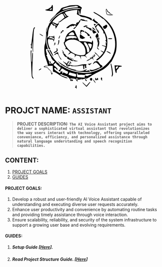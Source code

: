  <p style="display:flex; flex-direction:row;justify-content:center;align-items:center;"><svg align="left" version="1.0" xmlns="http://www.w3.org/2000/svg"  width="300.000000pt" height="251.000000pt" viewBox="0 0 300.000000 251.000000"  preserveAspectRatio="xMidYMid meet">  <g transform="translate(0.000000,251.000000) scale(0.100000,-0.100000)" fill="#000000" stroke="none"> <path d="M761 2157 c-7 -20 -19 -37 -26 -37 -8 0 -22 -9 -32 -19 -10 -10 -38 -23 -63 -28 -40 -8 -43 -10 -25 -20 11 -6 55 -13 97 -15 l76 -5 4 65 c4 82 -13 114 -31 59z m9 -66 c0 -16 -30 -33 -46 -27 -16 6 -15 8 2 21 21 16 44 19 44 6z"/> <path d="M1220 2173 c-14 -2 -36 -8 -50 -13 -14 -5 -58 -18 -98 -30 -63 -18 -75 -25 -88 -53 -9 -18 -36 -48 -61 -67 -24 -19 -51 -47 -58 -61 -8 -14 -34 -42 -59 -63 -50 -41 -79 -78 -91 -116 -5 -15 10 -2 38 35 126 167 322 272 552 295 78 8 191 3 180 -8 -3 -3 -56 -7 -118 -8 -74 -2 -139 -9 -192 -23 -165 -43 -332 -152 -416 -270 -23 -33 -46 -58 -51 -55 -4 3 -5 -3 -1 -12 5 -13 3 -15 -7 -9 -8 5 -11 4 -7 -3 8 -12 -2 -44 -12 -38 -3 2 -7 -6 -8 -17 -3 -40 -42 -173 -42 -146 -1 14 6 48 14 74 19 64 12 71 -9 8 -13 -40 -14 -70 -6 -188 9 -135 14 -166 46 -267 12 -37 20 -48 36 -48 19 0 19 2 6 23 -19 28 -46 121 -49 167 -3 51 8 72 31 60 10 -6 34 -10 53 -10 39 0 60 -19 52 -46 -4 -11 2 -5 11 11 19 32 20 112 3 130 -7 7 -8 4 -4 -7 6 -16 0 -17 -59 -13 -37 2 -65 1 -62 -3 2 -4 -7 -12 -20 -19 -27 -12 -29 -10 -14 18 6 10 13 50 15 87 4 71 18 119 55 190 23 44 37 52 46 28 3 -8 16 -22 30 -30 22 -15 23 -15 17 1 -6 16 -4 16 16 -2 13 -11 20 -27 18 -37 -3 -10 0 -18 6 -18 7 0 5 -5 -3 -10 -10 -6 -11 -10 -3 -10 7 0 20 15 29 33 9 17 27 46 40 64 17 22 20 33 11 36 -6 2 -17 -3 -23 -11 -9 -12 -16 -11 -52 7 -23 11 -50 21 -62 21 -25 0 -25 4 2 43 39 58 165 161 208 171 22 5 28 0 49 -41 l23 -47 -28 -24 c-16 -13 -41 -35 -55 -47 -15 -13 -39 -30 -55 -38 l-28 -14 26 0 c16 0 43 15 69 38 24 22 72 53 107 71 64 33 77 48 42 48 -10 0 -25 10 -31 22 -7 13 -18 29 -26 36 -16 17 -17 27 0 39 22 17 132 42 215 49 l80 7 -3 -46 c-2 -25 -6 -50 -9 -55 -3 -6 12 -17 33 -26 22 -8 43 -22 48 -29 4 -8 28 -17 53 -21 25 -4 58 -9 73 -11 32 -5 137 -55 137 -65 0 -4 6 -7 13 -7 8 0 14 10 13 25 -1 19 -12 28 -59 47 -32 13 -99 34 -150 45 -51 12 -98 23 -104 26 -7 2 -13 16 -13 31 0 15 -3 39 -7 52 -4 18 -2 23 8 19 8 -3 16 -23 19 -49 7 -62 24 -51 30 20 3 33 11 66 18 73 19 19 15 27 -35 58 -43 28 -54 30 -132 29 -48 -1 -97 -4 -111 -6z m194 -30 c7 -18 -3 -21 -109 -26 -55 -3 -125 -15 -179 -32 -71 -20 -91 -23 -97 -13 -12 18 144 67 236 75 39 3 71 6 72 7 11 8 73 -1 77 -11z m-311 -215 c15 -20 23 -39 19 -42 -11 -7 -74 79 -65 88 7 7 8 7 46 -46z m-260 -218 c40 -20 60 -40 42 -40 -16 0 -105 52 -105 61 0 6 3 9 8 7 4 -2 28 -14 55 -28z m-88 -320 c3 -5 17 -10 30 -10 23 0 40 -24 29 -41 -8 -13 -24 -11 -21 4 1 8 -15 13 -50 15 -29 2 -53 7 -53 13 0 5 9 9 20 9 11 0 20 5 20 10 0 6 4 10 9 10 6 0 13 -4 16 -10z"/> <path d="M2107 2075 c-4 -8 -1 -41 4 -74 10 -54 13 -59 41 -65 43 -8 128 -8 128 2 0 4 -31 7 -70 7 -38 0 -71 3 -74 6 -9 8 -27 111 -21 117 3 3 10 -9 16 -26 6 -18 15 -32 20 -32 6 0 20 -11 32 -24 13 -14 36 -27 53 -31 l29 -6 -31 14 c-17 8 -34 22 -37 31 -4 9 -13 16 -21 16 -9 0 -25 18 -36 40 -23 44 -25 46 -33 25z"/> <path d="M1800 2000 c0 -5 19 -19 43 -31 54 -28 125 -75 160 -107 15 -14 27 -22 27 -17 0 16 89 -77 140 -145 191 -259 218 -584 68 -838 -43 -74 -167 -198 -244 -244 -69 -43 -228 -99 -294 -104 -25 -2 -61 -6 -82 -9 -58 -8 -231 14 -324 40 -89 26 -201 78 -271 126 -50 35 -63 37 -37 7 17 -21 17 -21 -8 1 -15 13 -25 27 -23 31 3 4 -6 15 -19 24 -57 37 -176 186 -227 284 -17 34 -36 62 -40 62 -20 0 -15 -20 17 -70 18 -30 34 -60 34 -66 0 -6 7 -17 15 -24 8 -7 15 -20 15 -28 0 -22 50 -92 66 -92 23 0 24 -17 4 -43 -18 -23 -67 -46 -54 -26 3 5 -4 9 -15 9 -12 0 -21 5 -21 10 0 6 5 10 11 10 8 0 8 5 -1 15 -7 8 -20 15 -29 15 -14 0 -14 -2 -1 -10 8 -5 11 -10 6 -10 -4 0 -1 -11 8 -25 16 -25 12 -32 -11 -17 -7 4 -14 25 -15 45 -2 20 -5 37 -8 37 -7 0 -27 48 -36 83 -3 15 -10 30 -15 33 -5 3 -9 10 -9 15 0 6 5 7 10 4 11 -7 6 27 -11 73 -5 13 -9 37 -9 53 0 27 2 29 27 23 22 -6 25 -4 20 10 -26 67 -41 147 -47 246 l-7 115 -1 -106 c-1 -67 -8 -123 -18 -153 -12 -35 -15 -73 -12 -154 4 -92 10 -122 42 -212 20 -58 40 -117 43 -132 5 -27 4 -28 -34 -28 -22 0 -48 -6 -58 -14 -17 -12 -14 -15 37 -26 43 -10 59 -18 67 -37 6 -13 22 -28 36 -33 14 -5 25 -15 25 -22 0 -7 5 -31 11 -53 10 -37 12 -38 25 -20 8 10 13 26 13 34 -1 13 -2 12 -6 -1 -7 -29 -19 -21 -29 19 -6 24 -18 42 -33 50 -14 6 -31 23 -38 36 -9 18 -24 27 -53 32 -22 4 -40 10 -40 14 0 9 97 21 161 21 l38 0 3 -71 3 -71 38 -13 c20 -7 62 -31 92 -54 65 -49 187 -104 218 -98 25 4 29 1 -80 42 -80 29 -113 55 -70 55 13 0 30 -6 36 -14 6 -7 29 -16 51 -19 60 -8 127 -55 137 -96 9 -39 29 -52 36 -24 4 17 5 17 6 0 1 -24 25 -17 30 9 2 10 0 16 -4 12 -4 -4 -16 -3 -26 3 -14 7 -19 6 -19 -3 0 -9 -3 -9 -10 2 -17 27 -11 30 53 24 73 -7 75 -8 87 -40 5 -13 16 -24 25 -24 21 0 19 13 -5 28 -27 16 -26 42 2 42 21 0 21 -1 4 -13 -25 -18 -6 -25 51 -19 28 3 43 9 46 20 4 14 5 14 6 -2 1 -11 6 -16 15 -13 8 3 31 9 50 13 20 3 39 10 42 15 3 5 10 9 17 9 6 0 1 -7 -11 -16 -27 -19 -28 -40 -3 -53 27 -15 34 -1 9 18 -21 17 -20 18 33 45 30 16 74 43 99 61 25 18 88 53 140 79 52 25 117 58 143 73 54 31 148 116 166 151 6 12 17 22 24 22 13 1 86 147 120 240 29 79 35 260 13 371 -52 256 -204 449 -468 596 -85 47 -88 48 -88 33z m-928 -1249 c-12 -7 7 -27 111 -112 5 -3 -1 -22 -12 -40 -12 -19 -21 -30 -21 -26 0 5 -5 5 -10 2 -8 -5 -7 -11 1 -21 16 -20 28 -17 39 9 5 12 16 30 24 40 13 17 16 16 57 -11 24 -16 59 -35 77 -42 29 -11 33 -16 27 -39 -10 -41 -19 -43 -68 -15 -41 22 -48 24 -53 10 -10 -26 -25 -18 -18 9 5 21 3 25 -15 25 -35 0 -36 -1 -34 -21 2 -10 -3 -19 -10 -19 -24 1 -134 79 -140 100 -9 34 22 38 47 7 25 -31 38 -35 34 -10 -2 10 -19 31 -38 48 -51 44 -60 53 -60 60 0 10 52 55 64 55 6 0 5 -4 -2 -9z m431 -259 c67 -17 67 -17 65 -49 -1 -22 -7 -33 -18 -33 -14 0 -161 40 -169 46 -2 2 2 17 9 34 9 22 17 29 29 25 9 -4 46 -14 84 -23z m100 -12 c4 -16 14 -20 54 -22 110 -4 135 -3 139 7 6 15 154 20 154 6 0 -6 -8 -11 -18 -11 -10 0 -35 -9 -56 -20 -28 -14 -44 -17 -57 -10 -29 16 -39 12 -39 -16 l0 -27 -90 5 c-50 3 -92 7 -94 9 -2 2 -6 25 -8 52 -6 47 5 65 15 27z"/> <path d="M1810 1840 c0 -5 -6 -10 -14 -10 -8 0 -17 -7 -20 -16 -9 -23 -8 -27 8 -21 9 4 17 -2 21 -14 4 -10 11 -19 18 -19 6 0 20 -9 32 -20 21 -19 55 -19 55 0 0 5 -22 24 -50 44 -33 24 -48 41 -44 51 4 8 3 15 0 15 -3 0 -6 -4 -6 -10z"/> <path d="M1470 1816 c-7 -14 -16 -23 -20 -21 -5 3 -10 -2 -14 -10 -3 -8 0 -15 7 -16 7 0 -3 -5 -22 -11 -44 -12 -64 -31 -48 -47 13 -13 -7 -14 -68 -2 -44 8 -73 -4 -148 -62 -27 -21 -35 -32 -26 -38 14 -8 81 20 73 32 -6 11 33 22 47 13 8 -5 9 -3 4 6 -6 10 0 11 30 6 26 -5 35 -4 30 4 -5 8 2 10 21 8 39 -4 39 -19 -1 -47 -38 -26 -45 -41 -17 -41 21 1 152 173 152 201 0 20 19 25 36 10 5 -5 45 -12 89 -15 44 -3 71 -3 60 1 -11 3 -25 9 -32 14 -7 7 -13 5 -16 -3 -4 -11 -6 -10 -6 0 -1 7 -5 10 -11 7 -5 -3 -10 -2 -10 3 0 5 -15 12 -32 15 -18 3 -40 8 -49 11 -10 5 -20 -2 -29 -18z"/> <path d="M1895 1707 c-11 -12 -30 -30 -42 -38 l-23 -16 33 -62 c17 -34 36 -71 42 -82 5 -10 13 -19 17 -19 12 0 10 38 -2 45 -6 4 -7 11 -4 17 5 8 1 9 -10 5 -9 -4 -15 -3 -12 2 3 5 -3 20 -14 34 -26 32 -25 40 4 72 l25 27 45 -46 c24 -25 41 -46 38 -46 -4 0 -2 -4 3 -8 16 -11 50 -66 47 -76 -2 -4 0 -17 4 -28 4 -15 8 -17 14 -8 5 8 14 -9 25 -46 28 -98 30 -121 9 -127 -15 -4 -15 -5 -3 -6 16 -1 35 -58 24 -69 -3 -3 -5 2 -5 11 0 9 -4 18 -8 21 -5 3 -5 -18 -1 -47 3 -29 6 -53 4 -54 -1 -2 -23 4 -49 13 -26 9 -49 14 -52 11 -3 -3 18 -13 46 -22 41 -13 50 -21 45 -34 -4 -9 -14 -36 -23 -61 -9 -25 -17 -47 -18 -48 -2 -2 -24 8 -51 23 -47 26 -36 9 17 -26 l23 -15 -20 -25 c-12 -13 -33 -37 -47 -54 l-26 -30 -60 65 c-32 35 -62 61 -66 57 -4 -4 -2 -7 5 -7 8 0 11 -6 7 -16 -3 -8 -2 -13 3 -10 5 3 30 -17 56 -45 l47 -50 -42 -30 c-28 -21 -39 -34 -32 -41 14 -14 47 6 115 71 64 61 117 147 141 230 19 64 21 201 5 269 -15 62 -85 212 -98 212 -6 0 -11 6 -11 14 0 14 -87 116 -98 116 -4 0 -16 -11 -27 -23z"/> <path d="M1808 1698 c7 -27 17 -30 36 -9 16 18 15 19 -12 23 -24 3 -28 1 -24 -14z"/> <path d="M2100 1691 c0 -5 -16 -15 -35 -22 -39 -14 -42 -24 -19 -57 20 -29 39 -28 69 3 30 29 32 61 5 75 -12 7 -20 7 -20 1z"/> <path d="M1583 1669 c-24 -10 -43 -21 -43 -25 0 -3 7 -4 15 0 8 3 15 1 15 -3 0 -17 39 1 46 21 3 11 8 17 11 15 2 -3 0 -14 -5 -24 -7 -12 -7 -25 -1 -34 5 -7 9 -10 9 -6 0 5 18 -2 40 -14 22 -12 36 -27 33 -33 -3 -6 -2 -8 2 -3 5 4 17 -1 27 -10 19 -17 20 -16 16 17 -2 23 -8 35 -18 36 -8 0 -26 6 -40 12 -14 5 -34 13 -45 17 -14 4 -16 8 -7 14 9 6 9 11 -1 23 -11 14 -16 14 -54 -3z"/> <path d="M317 1608 c-8 -13 -22 -88 -31 -168 -26 -223 -28 -230 -39 -230 -8 0 -8 -3 0 -11 6 -6 9 -28 6 -50 -5 -32 -3 -39 11 -39 16 0 22 15 9 22 -5 2 -3 41 3 88 l12 85 1 -143 c0 -83 5 -141 10 -138 5 3 7 14 4 25 -2 10 0 135 6 277 9 201 15 262 26 274 17 19 19 30 5 30 -5 0 -16 -10 -23 -22z"/> <path d="M1770 1616 c0 -7 18 -25 40 -40 48 -32 50 -28 9 19 -33 37 -49 44 -49 21z"/> <path d="M1770 1547 c0 -19 7 -40 15 -47 8 -7 12 -16 9 -22 -5 -8 64 17 75 27 5 6 8 4 -51 44 l-48 32 0 -34z"/> <path d="M1476 1554 c-3 -8 -6 -31 -6 -50 0 -25 4 -34 16 -34 13 0 14 3 4 15 -10 11 -9 18 3 30 18 17 43 20 52 5 7 -12 25 -4 25 11 0 5 -10 13 -22 18 -57 21 -66 22 -72 5z"/> <path d="M1023 1547 c8 -21 -3 -29 -20 -15 -11 9 -12 7 -7 -7 4 -10 1 -20 -7 -25 -7 -5 -10 -13 -5 -17 4 -4 19 6 32 22 13 17 28 30 34 30 21 0 14 20 -9 23 -18 3 -22 0 -18 -11z"/> <path d="M1230 1528 c-77 -47 -113 -99 -135 -197 -12 -52 -22 -77 -27 -69 -12 17 -3 -43 9 -68 6 -10 17 -33 26 -49 14 -28 14 -32 -1 -43 -15 -10 -14 -11 8 -8 18 3 36 -7 67 -37 l43 -41 -38 -40 c-20 -23 -25 -31 -11 -18 14 12 28 19 32 16 3 -3 11 3 18 14 12 19 13 19 66 -7 51 -25 53 -27 49 -61 l-5 -35 15 28 c13 24 20 28 42 22 15 -4 36 -9 46 -11 26 -5 32 -13 45 -54 l11 -35 -5 43 -5 42 56 0 c46 0 59 -4 75 -22 10 -13 18 -17 19 -10 0 6 -3 12 -8 12 -4 0 -13 9 -20 20 -11 18 -6 24 46 61 65 48 85 69 113 122 23 44 35 151 21 187 -10 26 -11 26 -27 -26 -4 -12 -9 -13 -18 -6 -13 11 -93 21 -211 27 l-79 4 -53 111 c-30 61 -54 115 -54 120 0 13 -30 40 -44 40 -6 0 -36 -15 -66 -32z m85 -50 c7 -18 12 -34 10 -36 -8 -8 -145 -8 -145 0 0 12 30 42 55 56 38 21 65 14 80 -20z m32 -69 c22 -7 32 -18 36 -37 5 -25 4 -25 -9 -7 -14 19 -14 19 -14 -1 -1 -19 -1 -19 -15 0 -9 11 -15 14 -15 7 0 -8 -7 -10 -20 -6 -13 4 -20 2 -20 -7 0 -9 -3 -9 -8 -2 -11 16 -88 8 -128 -14 -25 -13 -35 -7 -27 16 5 10 3 13 -6 8 -10 -6 -10 -4 0 12 7 11 26 25 43 30 42 14 146 14 183 1z m77 -119 c106 -54 165 -135 174 -237 7 -88 1 -100 -64 -111 -106 -18 -238 33 -343 132 -51 49 -101 131 -101 168 0 19 51 60 95 76 17 6 62 10 100 9 58 -2 83 -8 139 -37z m221 -84 c57 -98 68 -178 24 -191 -26 -9 -27 -8 -33 47 -7 55 -22 94 -50 127 -13 14 -15 21 -6 16 8 -5 4 3 -8 17 -22 25 -23 27 -6 36 26 15 49 -1 79 -52z m89 14 c20 -7 24 -14 20 -37 -7 -41 -25 -83 -34 -78 -8 5 -60 108 -60 118 0 10 45 8 74 -3z"/> <path d="M1580 1515 c0 -8 6 -15 13 -15 19 0 62 -48 62 -68 0 -12 7 -16 24 -14 35 4 37 9 15 33 -19 22 -98 79 -108 79 -3 0 -6 -7 -6 -15z"/> <path d="M1873 1461 c-12 -15 -22 -34 -23 -42 -4 -28 0 -40 12 -33 8 5 9 2 5 -10 -5 -11 -3 -15 5 -10 8 5 9 2 5 -10 -5 -11 -3 -15 5 -10 8 5 9 -2 4 -22 -5 -22 -4 -25 4 -14 8 11 9 3 5 -30 -3 -34 -2 -39 4 -20 l9 25 1 -24 c1 -13 -4 -53 -11 -89 -11 -59 -10 -65 7 -78 10 -8 24 -14 29 -13 6 0 1 7 -11 16 -14 9 -23 26 -23 42 0 17 3 22 8 13 6 -9 12 0 20 26 19 64 15 118 -13 162 -24 38 -24 40 -6 50 17 9 18 14 7 49 -15 53 -19 55 -43 22z"/> <path d="M475 1454 c32 -24 75 -45 75 -36 0 9 -72 52 -86 52 -5 0 0 -8 11 -16z"/> <path d="M1460 1412 c0 -46 2 -49 35 -60 29 -11 39 -10 66 3 l31 17 -50 34 c-28 18 -53 38 -57 44 -14 23 -25 7 -25 -38z"/> <path d="M953 1407 c-18 -37 -23 -57 -13 -57 9 0 33 70 26 77 -1 2 -7 -7 -13 -20z"/> <path d="M1707 1396 c-3 -8 3 -22 15 -32 19 -18 20 -18 16 10 -3 32 -22 45 -31 22z"/> <path d="M1910 1373 c1 -5 7 -19 15 -33 l14 -25 1 33 c0 22 -5 32 -15 32 -8 0 -15 -3 -15 -7z"/> <path d="M2160 1350 c0 -5 23 -10 50 -10 28 0 50 5 50 10 0 6 -22 10 -50 10 -27 0 -50 -4 -50 -10z"/> <path d="M930 1286 c0 -19 -5 -47 -10 -62 -15 -39 -5 -41 14 -3 18 36 22 99 6 99 -5 0 -10 -15 -10 -34z"/> <path d="M830 1224 c-7 -19 -9 -38 -6 -41 3 -4 6 1 6 10 0 10 5 17 11 17 5 0 7 -5 3 -12 -4 -6 -3 -8 3 -5 8 5 6 67 -2 67 -2 0 -9 -16 -15 -36z"/> <path d="M887 1114 c-3 -4 -4 -18 -1 -31 5 -18 1 -28 -17 -41 -13 -9 -27 -17 -31 -17 -13 0 -30 -23 -21 -28 5 -3 28 5 51 19 30 18 42 32 41 47 -1 30 -13 59 -22 51z"/> <path d="M730 1023 c16 -32 41 -71 55 -88 l25 -30 -19 45 c-25 60 -54 113 -66 122 -25 19 -24 4 5 -49z"/> <path d="M1020 1062 c0 -6 5 -14 11 -17 6 -4 8 -14 5 -22 -7 -16 16 -66 49 -105 18 -21 25 -24 35 -15 10 10 12 8 6 -7 -6 -17 -5 -17 10 -5 15 12 16 12 10 -8 -6 -19 2 -26 65 -57 55 -28 75 -33 85 -25 10 8 14 9 14 0 0 -7 20 -11 53 -10 l52 1 -59 15 c-49 13 -60 14 -68 2 -8 -12 -9 -11 -5 1 3 10 -13 24 -47 41 -28 14 -51 30 -51 36 0 6 -4 15 -9 20 -5 5 -6 3 -2 -4 11 -20 -4 -15 -41 13 -18 14 -31 30 -27 35 3 5 0 8 -8 7 -7 -2 -12 4 -10 12 2 8 0 12 -4 8 -8 -9 -34 10 -34 24 0 6 8 4 17 -3 9 -8 4 4 -12 26 -16 22 -30 42 -32 44 -2 2 -3 -1 -3 -7z"/> <path d="M245 928 c4 -73 10 -219 14 -324 6 -156 10 -196 24 -218 26 -39 42 -32 18 8 -20 32 -21 44 -16 203 2 92 8 224 11 292 4 89 3 122 -5 117 -7 -5 -11 -51 -12 -129 0 -77 -3 -114 -9 -101 -11 28 -17 264 -7 264 5 0 5 5 2 10 -3 6 -11 10 -16 10 -6 0 -8 -47 -4 -132z"/> <path d="M2120 1036 c0 -4 89 -56 96 -56 2 0 4 4 4 10 0 5 -18 19 -40 30 -37 19 -60 25 -60 16z"/> <path d="M872 994 c-23 -14 -42 -32 -42 -40 0 -11 7 -9 30 8 36 26 57 18 75 -28 15 -41 55 -104 66 -104 6 0 -1 15 -15 33 -27 35 -57 98 -63 131 -5 28 -4 28 -51 0z"/> <path d="M1785 930 c-22 -23 -39 -44 -37 -48 2 -3 -2 -8 -9 -11 -7 -2 -9 1 -4 9 6 9 3 9 -14 1 -25 -14 -28 -23 -4 -14 10 4 14 2 10 -5 -4 -6 -27 -18 -52 -28 -29 -10 -45 -23 -44 -33 0 -10 2 -12 6 -3 2 6 12 12 21 12 10 0 28 9 42 20 14 11 30 20 37 20 6 0 14 6 17 13 5 12 13 5 44 -40 7 -10 5 -3 -4 15 -17 38 -12 67 12 58 8 -3 12 -2 9 4 -3 6 -2 10 3 10 13 0 24 42 14 52 -5 5 -26 -10 -47 -32z m39 18 c-13 -24 -47 -58 -58 -58 -5 0 5 16 24 35 35 37 46 44 34 23z"/> <path d="M1200 884 c0 -7 111 -57 115 -52 2 2 -23 16 -55 30 -33 14 -60 24 -60 22z"/> <path d="M1187 794 c4 -12 3 -15 -5 -10 -7 4 -12 2 -12 -4 0 -6 -4 -9 -9 -5 -5 3 -13 0 -17 -6 -4 -8 -3 -9 4 -5 13 8 15 4 6 -18 -6 -16 -29 -12 -56 12 -10 8 -18 11 -18 7 0 -5 -6 0 -14 11 -8 10 -17 16 -21 12 -3 -3 12 -21 34 -39 23 -18 41 -38 41 -44 0 -14 31 -42 45 -40 6 1 17 4 25 7 38 15 50 17 50 8 0 -5 10 -10 23 -10 12 0 51 -1 87 -1 36 -1 91 5 122 12 32 7 60 10 64 6 4 -3 7 -24 7 -46 0 -25 5 -42 14 -45 12 -5 14 4 12 42 -3 56 15 74 19 20 3 -40 10 -46 29 -27 9 9 9 16 0 29 -8 14 -8 22 1 33 7 7 9 17 5 20 -13 14 -99 6 -161 -13 -79 -25 -161 -25 -231 -1 -52 18 -54 18 -58 0 -3 -11 -10 -19 -15 -19 -15 0 2 60 23 81 21 21 24 35 9 44 -6 4 -7 -1 -3 -11z"/> <path d="M930 776 c100 -115 350 -228 544 -245 98 -9 236 -4 236 9 0 16 -30 32 -47 24 -26 -11 -63 -14 -63 -5 0 5 10 16 23 25 22 15 22 16 -6 6 -16 -6 -37 -15 -48 -20 -39 -21 -105 -27 -174 -14 -53 9 -62 13 -35 14 29 2 23 4 -30 15 -77 16 -139 37 -174 60 -14 10 -26 14 -26 11 0 -4 -6 -2 -12 4 -7 6 -44 29 -83 52 -38 22 -83 52 -100 67 l-30 26 25 -29z"/> <path d="M1848 789 c-10 -5 -18 -7 -18 -3 0 5 -11 -7 -25 -26 -31 -41 -26 -49 9 -17 35 33 54 26 111 -35 45 -49 48 -67 13 -74 -7 -2 -42 -15 -78 -30 -67 -28 -111 -34 -143 -20 -16 8 -16 6 -6 -18 7 -14 17 -26 23 -26 40 0 196 57 196 72 0 5 4 7 9 3 9 -5 81 32 81 42 0 15 -23 43 -35 43 -8 0 -28 20 -45 45 -17 25 -35 45 -40 45 -4 0 -14 2 -22 5 -7 2 -21 0 -30 -6z"/> <path d="M1215 769 c-4 -13 -12 -27 -17 -30 -6 -4 -6 -9 1 -13 6 -4 11 -1 11 6 0 9 3 9 10 -2 8 -11 9 -7 5 15 l-6 30 16 -25 16 -25 -7 25 c-10 38 -21 45 -29 19z"/> <path d="M1729 740 c-9 -5 -30 -11 -47 -12 -17 -1 -28 -6 -26 -10 3 -5 9 -6 14 -3 5 3 13 -1 17 -10 8 -13 14 -10 38 15 30 31 31 36 4 20z"/> <path d="M2223 715 c31 -163 40 -239 30 -265 -6 -16 -8 -31 -5 -34 10 -11 31 29 32 59 0 59 -33 240 -48 255 -13 13 -14 12 -9 -15z"/> <path d="M2324 623 c7 -72 23 -123 37 -123 5 0 9 17 9 39 0 30 5 42 25 55 14 9 25 25 25 35 0 15 10 21 41 26 70 12 40 30 -56 33 l-87 3 6 -68z m80 38 c8 -12 -33 -63 -45 -56 -16 11 -10 53 9 58 28 8 31 7 36 -2z"/> <path d="M460 590 c-17 -13 -20 -20 -10 -20 8 0 26 9 40 20 17 13 20 20 10 20 -8 0 -26 -9 -40 -20z"/> <path d="M1980 371 c0 -31 11 -51 29 -51 14 0 14 2 1 10 -13 9 -13 11 0 20 10 6 11 10 3 10 -7 0 -10 7 -7 15 4 9 0 15 -10 15 -9 0 -16 -8 -16 -19z"/> <path d="M1714 366 c-11 -29 0 -51 26 -51 21 0 25 5 25 30 0 24 -5 31 -23 33 -13 2 -24 -3 -28 -12z"/> <path d="M1840 351 c0 -24 4 -28 25 -28 14 0 25 5 25 11 0 6 5 4 10 -4 7 -11 10 -7 10 18 0 37 -17 43 -29 10 l-8 -23 -7 23 c-10 31 -26 27 -26 -7z"/> <path d="M1790 333 c0 -12 53 -84 58 -78 3 2 -8 23 -23 45 -27 39 -35 47 -35 33z"/> <path d="M1664 232 l-41 -47 -47 43 c-66 61 -70 52 -6 -13 l55 -56 38 43 c20 24 42 51 48 61 18 32 -6 16 -47 -31z"/> <path d="M1360 180 c0 -11 -4 -20 -10 -20 -5 0 -10 -4 -10 -10 0 -5 6 -10 14 -10 8 0 17 -12 19 -27 2 -16 5 -2 6 30 0 32 -3 57 -9 57 -5 0 -10 -9 -10 -20z"/> </g> </svg></p>

# PROJCT NAME: `ASSISTANT`
>  **PROJECT DESCRIPTION:**
>**`The AI Voice Assistant project aims to deliver a sophisticated virtual assistant that revolutionizes the way users interact with technology, offering unparalleled convenience, efficiency, and personalized assistance through natural language understanding and speech recognition capabilities.`**

## CONTENT:
1. [PROJECT GOALS](#PROJECT-GOALS)
2. [GUIDES](#GUIDES)

#### PROJECT GOALS:

1. Develop a robust and user-friendly AI Voice Assistant capable of understanding and executing diverse user requests accurately.
2. Enhance user productivity and convenience by automating routine tasks and providing timely assistance through voice interaction.
3. Ensure scalability, reliability, and security of the system infrastructure to support a growing user base and evolving requirements.


#### GUIDES:

1. ##### Setup Guide [[Here](docs\guides\markdowns\projectSetup.md)].
2. ##### Read Project Structure Guide. [[Here](.\docs\architecture\markdowns\directory.md)]
